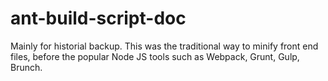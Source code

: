 # ant-build-script-doc

Mainly for historial backup. This was the traditional way to minify front end files, before the popular Node JS tools such as Webpack, Grunt, Gulp, Brunch.


